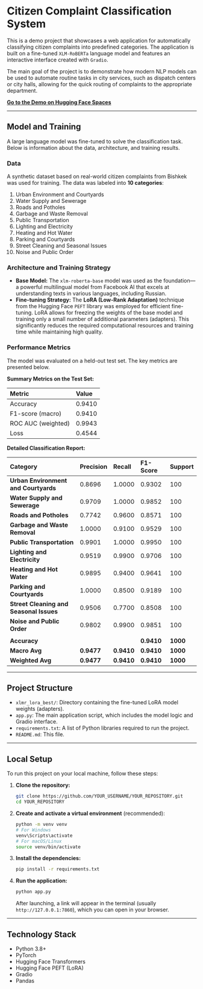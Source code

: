 # Citizen Complaint Classification System

This is a demo project that showcases a web application for automatically classifying citizen complaints into predefined categories. The application is built on a fine-tuned `XLM-RoBERTa` language model and features an interactive interface created with `Gradio`.

The main goal of the project is to demonstrate how modern NLP models can be used to automate routine tasks in city services, such as dispatch centers or city halls, allowing for the quick routing of complaints to the appropriate department.

**[Go to the Demo on Hugging Face Spaces](https://huggingface.co/spaces/ErzhanAb/Citizen_Complaints)**

---

## Model and Training

A large language model was fine-tuned to solve the classification task. Below is information about the data, architecture, and training results.

### Data

A synthetic dataset based on real-world citizen complaints from Bishkek was used for training. The data was labeled into **10 categories**:

1.  Urban Environment and Courtyards
2.  Water Supply and Sewerage
3.  Roads and Potholes
4.  Garbage and Waste Removal
5.  Public Transportation
6.  Lighting and Electricity
7.  Heating and Hot Water
8.  Parking and Courtyards
9.  Street Cleaning and Seasonal Issues
10. Noise and Public Order

### Architecture and Training Strategy

*   **Base Model:** The `xlm-roberta-base` model was used as the foundation—a powerful multilingual model from Facebook AI that excels at understanding texts in various languages, including Russian.
*   **Fine-tuning Strategy:** The **LoRA (Low-Rank Adaptation)** technique from the Hugging Face `PEFT` library was employed for efficient fine-tuning. LoRA allows for freezing the weights of the base model and training only a small number of additional parameters (adapters). This significantly reduces the required computational resources and training time while maintaining high quality.

### Performance Metrics

The model was evaluated on a held-out test set. The key metrics are presented below.

**Summary Metrics on the Test Set:**

| Metric | Value |
| :--- | :--- |
| Accuracy | 0.9410 |
| F1-score (macro) | 0.9410 |
| ROC AUC (weighted) | 0.9943 |
| Loss | 0.4544 |

**Detailed Classification Report:**

| Category | Precision | Recall | F1-Score | Support |
| :--- | :--- | :--- | :--- | :--- |
| **Urban Environment and Courtyards** | 0.8696 | 1.0000 | 0.9302 | 100 |
| **Water Supply and Sewerage** | 0.9709 | 1.0000 | 0.9852 | 100 |
| **Roads and Potholes** | 0.7742 | 0.9600 | 0.8571 | 100 |
| **Garbage and Waste Removal** | 1.0000 | 0.9100 | 0.9529 | 100 |
| **Public Transportation** | 0.9901 | 1.0000 | 0.9950 | 100 |
| **Lighting and Electricity** | 0.9519 | 0.9900 | 0.9706 | 100 |
| **Heating and Hot Water** | 0.9895 | 0.9400 | 0.9641 | 100 |
| **Parking and Courtyards** | 1.0000 | 0.8500 | 0.9189 | 100 |
| **Street Cleaning and Seasonal Issues**| 0.9506 | 0.7700 | 0.8508 | 100 |
| **Noise and Public Order** | 0.9802 | 0.9900 | 0.9851 | 100 |
| | | | | |
| **Accuracy** | | | **0.9410** | **1000** |
| **Macro Avg** | **0.9477** | **0.9410** | **0.9410** | **1000** |
| **Weighted Avg** | **0.9477** | **0.9410** | **0.9410** | **1000** |

---

## Project Structure

*   `xlmr_lora_best/`: Directory containing the fine-tuned LoRA model weights (adapters).
*   `app.py`: The main application script, which includes the model logic and Gradio interface.
*   `requirements.txt`: A list of Python libraries required to run the project.
*   `README.md`: This file.

---

## Local Setup

To run this project on your local machine, follow these steps:

1.  **Clone the repository:**
    ```bash
    git clone https://github.com/YOUR_USERNAME/YOUR_REPOSITORY.git
    cd YOUR_REPOSITORY
    ```

2.  **Create and activate a virtual environment** (recommended):
    ```bash
    python -m venv venv
    # For Windows
    venv\Scripts\activate
    # For macOS/Linux
    source venv/bin/activate
    ```

3.  **Install the dependencies:**
    ```bash
    pip install -r requirements.txt
    ```

4.  **Run the application:**
    ```bash
    python app.py
    ```
    After launching, a link will appear in the terminal (usually `http://127.0.0.1:7860`), which you can open in your browser.

---

## Technology Stack

*   Python 3.8+
*   PyTorch
*   Hugging Face Transformers
*   Hugging Face PEFT (LoRA)
*   Gradio
*   Pandas
